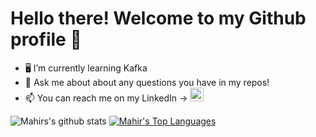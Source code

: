 # Hello there! Welcome to my Github profile 👋

- 🖥 I’m currently learning Kafka
- 💬 Ask me about about any questions you have in my repos!
- 📫 You can reach me on my LinkedIn -> <a href="https://www.linkedin.com/in/mahirhiro/">
  <img alt="Mahir Hiro | LinkedIn" width="22px" src="https://www.svgrepo.com/show/157006/linkedin.svg" />
</a>

![Mahirs's github stats](https://github-readme-stats.vercel.app/api?username=mahirhiro&count_private=true&show_icons=true&hide_border=false&theme=merko)
[![Mahir's Top Languages](https://github-readme-stats.vercel.app/api/top-langs/?username=mahirhiro&layout=compact&count_private=true&theme=merko&hide=perl&langs_count=8)](https://github-readme-stats.vercel.app/api/top-langs/?username=mahirhiro&layout=compact&count_private=true&theme=merko&hide=perl&langs_count=8)
<!--
- 🔭 I’m currently working at [Reducept](http://reducept.com/team)
- 🗜 I am currently intrigued about web scrapping hence my recent [Facebook Business Messenger project](https://github.com/mahirhiro/facebook-messenger-script) 

**mahirhiro/mahirhiro** is a ✨ _special_ ✨ repository because its `README.md` (this file) appears on your GitHub profile.

Here are some ideas to get you started:

- 🔭 I’m currently working on ...
- 🌱 I’m currently learning ...
- 👯 I’m looking to collaborate on ...
- 🤔 I’m looking for help with ...
- 💬 Ask me about ...
- 📫 How to reach me: ...
- 😄 Pronouns: ...
- ⚡ Fun fact: ...
-->
